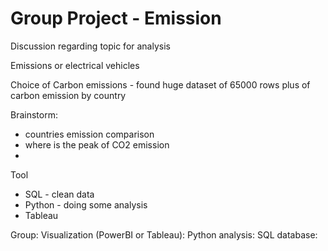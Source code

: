 # Group Project - Emission

Discussion regarding topic for analysis

Emissions or electrical vehicles

Choice of Carbon emissions - found huge dataset of 65000 rows plus of carbon emission by country

Brainstorm:
 - countries emission comparison
 - where is the peak of CO2 emission
 - 

Tool
- SQL - clean data
- Python - doing some analysis
- Tableau

Group:
Visualization (PowerBI or Tableau): 
Python analysis:
SQL database:

